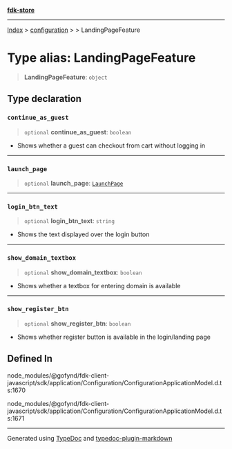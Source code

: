 [**fdk-store**](../../../README.md)
***

[Index](../../../API.md) > [configuration](../../README.md) > [<internal>](../README.md) > LandingPageFeature

# Type alias: LandingPageFeature

> **LandingPageFeature**: `object`

## Type declaration

### `continue_as_guest`

> `optional` **continue\_as\_guest**: `boolean`

- Shows whether a guest can checkout
from cart without logging in

***

### `launch_page`

> `optional` **launch\_page**: [`LaunchPage`](type-alias.LaunchPage.md)

***

### `login_btn_text`

> `optional` **login\_btn\_text**: `string`

- Shows the text displayed over the login button

***

### `show_domain_textbox`

> `optional` **show\_domain\_textbox**: `boolean`

- Shows whether a textbox for
entering domain is available

***

### `show_register_btn`

> `optional` **show\_register\_btn**: `boolean`

- Shows whether register button is
available in the login/landing page

## Defined In

node\_modules/@gofynd/fdk-client-javascript/sdk/application/Configuration/ConfigurationApplicationModel.d.ts:1670

node\_modules/@gofynd/fdk-client-javascript/sdk/application/Configuration/ConfigurationApplicationModel.d.ts:1671

***
Generated using [TypeDoc](https://typedoc.org/) and [typedoc-plugin-markdown](https://www.npmjs.com/package/typedoc-plugin-markdown)
